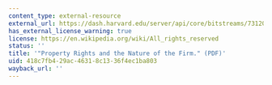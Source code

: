 ```yaml
---
content_type: external-resource
external_url: https://dash.harvard.edu/server/api/core/bitstreams/7312037c-4b76-6bd4-e053-0100007fdf3b/content
has_external_license_warning: true
license: https://en.wikipedia.org/wiki/All_rights_reserved
status: ''
title: '"Property Rights and the Nature of the Firm." (PDF)'
uid: 418c7fb4-29ac-4631-8c13-36f4ec1ba803
wayback_url: ''
---
```

